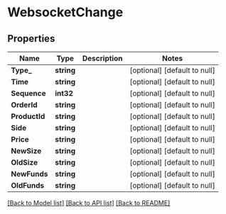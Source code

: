 # WebsocketChange

## Properties
Name | Type | Description | Notes
------------ | ------------- | ------------- | -------------
**Type_** | **string** |  | [optional] [default to null]
**Time** | **string** |  | [optional] [default to null]
**Sequence** | **int32** |  | [optional] [default to null]
**OrderId** | **string** |  | [optional] [default to null]
**ProductId** | **string** |  | [optional] [default to null]
**Side** | **string** |  | [optional] [default to null]
**Price** | **string** |  | [optional] [default to null]
**NewSize** | **string** |  | [optional] [default to null]
**OldSize** | **string** |  | [optional] [default to null]
**NewFunds** | **string** |  | [optional] [default to null]
**OldFunds** | **string** |  | [optional] [default to null]

[[Back to Model list]](../README.md#documentation-for-models) [[Back to API list]](../README.md#documentation-for-api-endpoints) [[Back to README]](../README.md)


